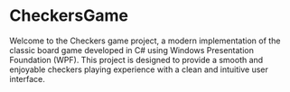 # CheckersGame
Welcome to the Checkers game project, a modern implementation of the classic board game developed in C# using Windows Presentation Foundation (WPF). This project is designed to provide a smooth and enjoyable checkers playing experience with a clean and intuitive user interface.
